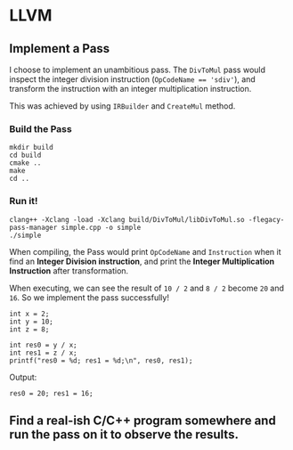 # LLVM

## Implement a Pass
I choose to implement an unambitious pass. The `DivToMul` pass would inspect the integer division instruction (`OpCodeName == 'sdiv'`), and transform the instruction with an integer multiplication instruction. 

This was achieved by using `IRBuilder` and `CreateMul` method. 

### Build the Pass
```
mkdir build
cd build
cmake ..
make
cd ..
```

### Run it! 
```
clang++ -Xclang -load -Xclang build/DivToMul/libDivToMul.so -flegacy-pass-manager simple.cpp -o simple
./simple
```

When compiling, the Pass would print `OpCodeName` and `Instruction` when it find an **Integer Division instruction**, and print the **Integer Multiplication Instruction** after transformation. 

When executing, we can see the result of `10 / 2` and `8 / 2` become `20` and `16`. So we implement the pass successfully! 

```
int x = 2;
int y = 10;
int z = 8;

int res0 = y / x;
int res1 = z / x;
printf("res0 = %d; res1 = %d;\n", res0, res1);
```

Output: 
```
res0 = 20; res1 = 16;
```


## Find a real-ish C/C++ program somewhere and run the pass on it to observe the results. 
